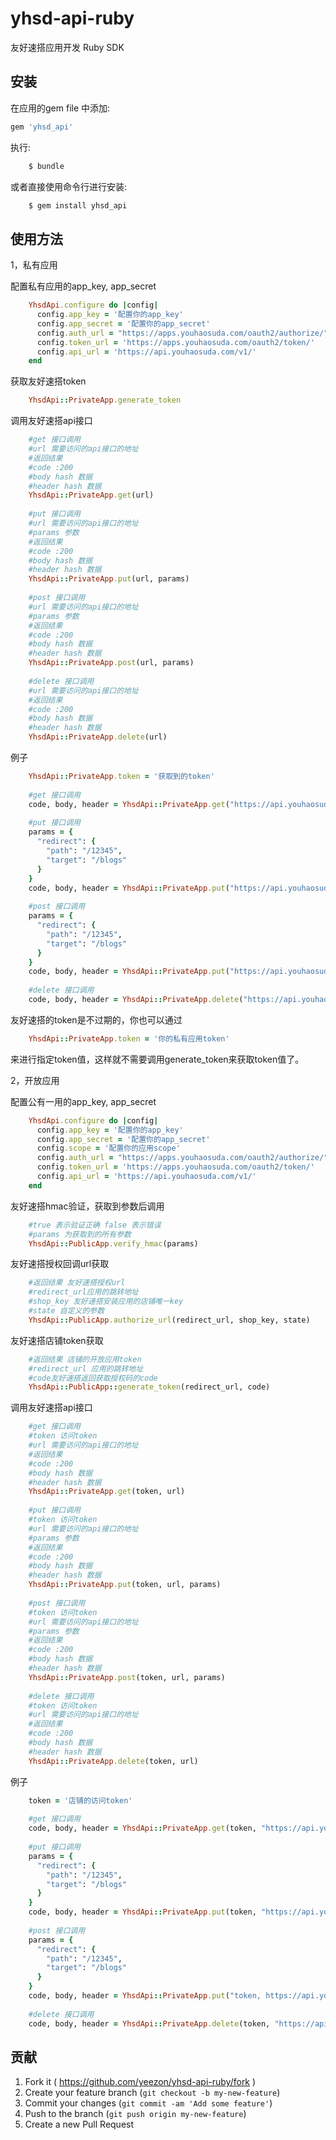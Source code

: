 # yhsd-api-ruby

友好速搭应用开发 Ruby SDK

## 安装

在应用的gem file 中添加:

```ruby
gem 'yhsd_api'
```

执行:

```ruby
    $ bundle
```

或者直接使用命令行进行安装:

```ruby
    $ gem install yhsd_api
```

## 使用方法

1，私有应用

配置私有应用的app_key, app_secret

```ruby
    YhsdApi.configure do |config|
      config.app_key = '配置你的app_key'
      config.app_secret = '配置你的app_secret'
      config.auth_url = "https://apps.youhaosuda.com/oauth2/authorize/"
      config.token_url = 'https://apps.youhaosuda.com/oauth2/token/'
      config.api_url = 'https://api.youhaosuda.com/v1/'
    end
```

获取友好速搭token

```ruby
    YhsdApi::PrivateApp.generate_token
```

调用友好速搭api接口

```ruby
    #get 接口调用
    #url 需要访问的api接口的地址
    #返回结果
    #code :200
    #body hash 数据
    #header hash 数据
    YhsdApi::PrivateApp.get(url)
    
    #put 接口调用
    #url 需要访问的api接口的地址
    #params 参数
    #返回结果
    #code :200
    #body hash 数据
    #header hash 数据
    YhsdApi::PrivateApp.put(url, params)
    
    #post 接口调用
    #url 需要访问的api接口的地址
    #params 参数
    #返回结果
    #code :200
    #body hash 数据
    #header hash 数据
    YhsdApi::PrivateApp.post(url, params)
    
    #delete 接口调用
    #url 需要访问的api接口的地址
    #返回结果
    #code :200
    #body hash 数据
    #header hash 数据
    YhsdApi::PrivateApp.delete(url)
```

例子
```ruby
    YhsdApi::PrivateApp.token = '获取到的token'
    
    #get 接口调用
    code, body, header = YhsdApi::PrivateApp.get("https://api.youhaosuda.com/v1/shop")
    
    #put 接口调用
    params = {
      "redirect": {
        "path": "/12345",
        "target": "/blogs"
      }
    }
    code, body, header = YhsdApi::PrivateApp.put("https://api.youhaosuda.com/v1/redirects/1", params)
    
    #post 接口调用
    params = {
      "redirect": {
        "path": "/12345",
        "target": "/blogs"
      }
    }
    code, body, header = YhsdApi::PrivateApp.put("https://api.youhaosuda.com/v1/redirects", params)
    
    #delete 接口调用
    code, body, header = YhsdApi::PrivateApp.delete("https://api.youhaosuda.com/v1/redirects/1", params)
```

友好速搭的token是不过期的，你也可以通过

```ruby
    YhsdApi::PrivateApp.token = '你的私有应用token'
```

来进行指定token值，这样就不需要调用generate_token来获取token值了。

2，开放应用

配置公有一用的app_key, app_secret

```ruby
    YhsdApi.configure do |config|
      config.app_key = '配置你的app_key'
      config.app_secret = '配置你的app_secret'
      config.scope = '配置你的应用scope'
      config.auth_url = "https://apps.youhaosuda.com/oauth2/authorize/"
      config.token_url = 'https://apps.youhaosuda.com/oauth2/token/'
      config.api_url = 'https://api.youhaosuda.com/v1/'
    end
```

友好速搭hmac验证，获取到参数后调用

```ruby
    #true 表示验证正确 false 表示错误
    #params 为获取到的所有参数
    YhsdApi::PublicApp.verify_hmac(params)
```

友好速搭授权回调url获取

```ruby
    #返回结果 友好速搭授权url
    #redirect_url应用的跳转地址
    #shop_key 友好速搭安装应用的店铺唯一key
    #state 自定义的参数
    YhsdApi::PublicApp.authorize_url(redirect_url, shop_key, state)
```

友好速搭店铺token获取

```ruby
    #返回结果 店铺的开放应用token
    #redirect_url 应用的跳转地址
    #code友好速搭返回获取授权码的code
    YhsdApi::PublicApp::generate_token(redirect_url, code)
```

调用友好速搭api接口

```ruby
    #get 接口调用
    #token 访问token
    #url 需要访问的api接口的地址
    #返回结果
    #code :200
    #body hash 数据
    #header hash 数据
    YhsdApi::PrivateApp.get(token, url)
    
    #put 接口调用
    #token 访问token
    #url 需要访问的api接口的地址
    #params 参数
    #返回结果
    #code :200
    #body hash 数据
    #header hash 数据
    YhsdApi::PrivateApp.put(token, url, params)
    
    #post 接口调用
    #token 访问token
    #url 需要访问的api接口的地址
    #params 参数
    #返回结果
    #code :200
    #body hash 数据
    #header hash 数据
    YhsdApi::PrivateApp.post(token, url, params)
    
    #delete 接口调用
    #token 访问token
    #url 需要访问的api接口的地址
    #返回结果
    #code :200
    #body hash 数据
    #header hash 数据
    YhsdApi::PrivateApp.delete(token, url)
```

例子
```ruby
    token = '店铺的访问token'
    
    #get 接口调用
    code, body, header = YhsdApi::PrivateApp.get(token, "https://api.youhaosuda.com/v1/shop")
    
    #put 接口调用
    params = {
      "redirect": {
        "path": "/12345",
        "target": "/blogs"
      }
    }
    code, body, header = YhsdApi::PrivateApp.put(token, "https://api.youhaosuda.com/v1/redirects/1", params)
    
    #post 接口调用
    params = {
      "redirect": {
        "path": "/12345",
        "target": "/blogs"
      }
    }
    code, body, header = YhsdApi::PrivateApp.put("token, https://api.youhaosuda.com/v1/redirects", params)
    
    #delete 接口调用
    code, body, header = YhsdApi::PrivateApp.delete(token, "https://api.youhaosuda.com/v1/redirects/1", params)
```

## 贡献

1. Fork it ( https://github.com/yeezon/yhsd-api-ruby/fork )
2. Create your feature branch (`git checkout -b my-new-feature`)
3. Commit your changes (`git commit -am 'Add some feature'`)
4. Push to the branch (`git push origin my-new-feature`)
5. Create a new Pull Request
